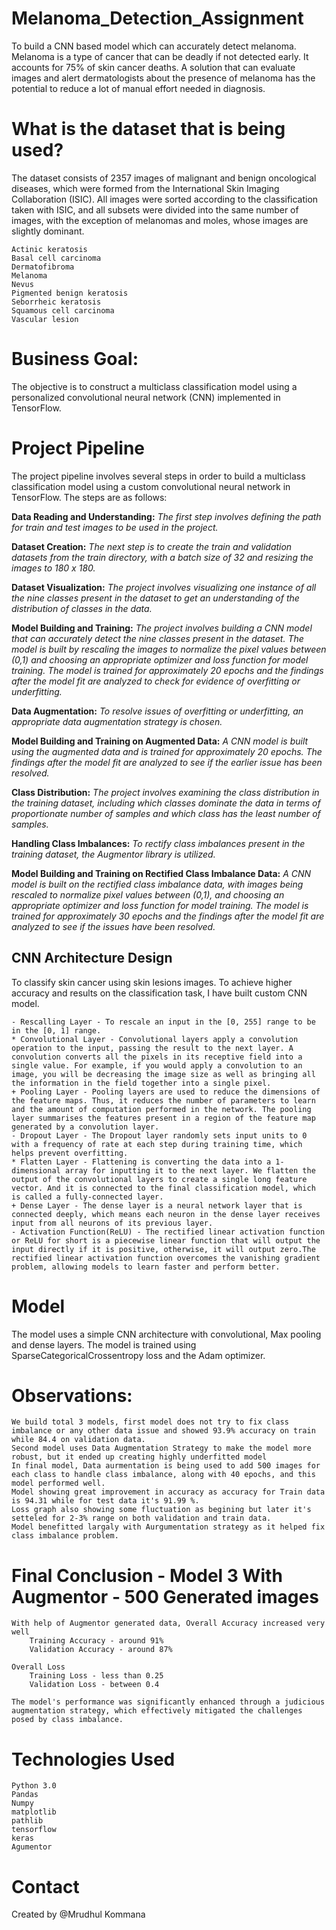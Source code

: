 # Melanoma_Detection_Assignment
To build a CNN based model which can accurately detect melanoma. Melanoma is a type of cancer that can be deadly if not detected early. It accounts for 75% of skin cancer deaths. A solution that can evaluate images and alert dermatologists about the presence of melanoma has the potential to reduce a lot of manual effort needed in diagnosis.

# What is the dataset that is being used?

The dataset consists of 2357 images of malignant and benign oncological diseases, which were formed from the International Skin Imaging Collaboration (ISIC). All images were sorted according to the classification taken with ISIC, and all subsets were divided into the same number of images, with the exception of melanomas and moles, whose images are slightly dominant.

    Actinic keratosis
    Basal cell carcinoma
    Dermatofibroma
    Melanoma
    Nevus
    Pigmented benign keratosis
    Seborrheic keratosis
    Squamous cell carcinoma
    Vascular lesion

# Business Goal:

The objective is to construct a multiclass classification model using a personalized convolutional neural network (CNN) implemented in TensorFlow.

# Project Pipeline

The project pipeline involves several steps in order to build a multiclass classification model using a custom convolutional neural network in TensorFlow. The steps are as follows:

**Data Reading and Understanding:** _The first step involves defining the path for train and test images to be used in the project._

**Dataset Creation:** _The next step is to create the train and validation datasets from the train directory, with a batch size of 32 and resizing the images to 180 x 180._

**Dataset Visualization:** _The project involves visualizing one instance of all the nine classes present in the dataset to get an understanding of the distribution of classes in the data._

**Model Building and Training:** _The project involves building a CNN model that can accurately detect the nine classes present in the dataset. The model is built by rescaling the images to normalize the pixel values between (0,1) and choosing an appropriate optimizer and loss function for model training. The model is trained for approximately 20 epochs and the findings after the model fit are analyzed to check for evidence of overfitting or underfitting._

**Data Augmentation:** _To resolve issues of overfitting or underfitting, an appropriate data augmentation strategy is chosen._

**Model Building and Training on Augmented Data:** _A CNN model is built using the augmented data and is trained for approximately 20 epochs. The findings after the model fit are analyzed to see if the earlier issue has been resolved._

**Class Distribution:** _The project involves examining the class distribution in the training dataset, including which classes dominate the data in terms of proportionate number of samples and which class has the least number of samples._

**Handling Class Imbalances:** _To rectify class imbalances present in the training dataset, the Augmentor library is utilized._

**Model Building and Training on Rectified Class Imbalance Data:** _A CNN model is built on the rectified class imbalance data, with images being rescaled to normalize pixel values between (0,1), and choosing an appropriate optimizer and loss function for model training. The model is trained for approximately 30 epochs and the findings after the model fit are analyzed to see if the issues have been resolved._

## CNN Architecture Design

To classify skin cancer using skin lesions images. To achieve higher accuracy and results on the classification task, I have built custom CNN model.

    - Rescalling Layer - To rescale an input in the [0, 255] range to be in the [0, 1] range.
    * Convolutional Layer - Convolutional layers apply a convolution operation to the input, passing the result to the next layer. A convolution converts all the pixels in its receptive field into a single value. For example, if you would apply a convolution to an image, you will be decreasing the image size as well as bringing all the information in the field together into a single pixel.
    + Pooling Layer - Pooling layers are used to reduce the dimensions of the feature maps. Thus, it reduces the number of parameters to learn and the amount of computation performed in the network. The pooling layer summarises the features present in a region of the feature map generated by a convolution layer.
    - Dropout Layer - The Dropout layer randomly sets input units to 0 with a frequency of rate at each step during training time, which helps prevent overfitting.
    * Flatten Layer - Flattening is converting the data into a 1-dimensional array for inputting it to the next layer. We flatten the output of the convolutional layers to create a single long feature vector. And it is connected to the final classification model, which is called a fully-connected layer.
    + Dense Layer - The dense layer is a neural network layer that is connected deeply, which means each neuron in the dense layer receives input from all neurons of its previous layer.
    - Activation Function(ReLU) - The rectified linear activation function or ReLU for short is a piecewise linear function that will output the input directly if it is positive, otherwise, it will output zero.The rectified linear activation function overcomes the vanishing gradient problem, allowing models to learn faster and perform better.

# Model
The model uses a simple CNN architecture with convolutional, Max pooling and dense layers. The model is trained using SparseCategoricalCrossentropy loss and the Adam optimizer.

# Observations:

    We build total 3 models, first model does not try to fix class imbalance or any other data issue and showed 93.9% accuracy on train while 84.4 on validation data.
    Second model uses Data Augmentation Strategy to make the model more robust, but it ended up creating highly underfitted model
    In final model, Data aurmentation is being used to add 500 images for each class to handle class imbalance, along with 40 epochs, and this model performed well. 
    Model showing great improvement in accuracy as accuracy for Train data is 94.31 while for test data it's 91.99 %.
    Loss graph also showing some fluctuation as begining but later it's setteled for 2-3% range on both validation and train data.
    Model benefitted largaly with Aurgumentation strategy as it helped fix class imbalance problem.

 # Final Conclusion - Model 3 With Augmentor - 500 Generated images

    With help of Augmentor generated data, Overall Accuracy increased very well
        Training Accuracy - around 91%
        Validation Accuracy - around 87%

    Overall Loss
        Training Loss - less than 0.25
        Validation Loss - between 0.4

    The model's performance was significantly enhanced through a judicious augmentation strategy, which effectively mitigated the challenges posed by class imbalance.

# Technologies Used

    Python 3.0
    Pandas
    Numpy
    matplotlib
    pathlib
    tensorflow
    keras    
    Agumentor

# Contact

Created by @Mrudhul Kommana
